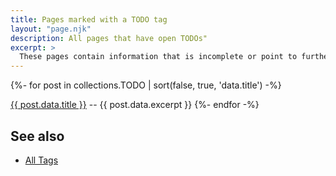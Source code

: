 ```yaml
---
title: Pages marked with a TODO tag
layout: "page.njk"
description: All pages that have open TODOs"
excerpt: >
  These pages contain information that is incomplete or point to further development topics.
---
```


{%- for post in collections.TODO | sort(false, true, 'data.title')  -%}
<p><a href="{{ post.url | url }}">{{ post.data.title }}</a> -- {{ post.data.excerpt }}
{%- endfor -%}


<h2> See also</h2>

<ul>
  <li><a href="/tag/index.htm">All Tags</a></li>
</ul>
